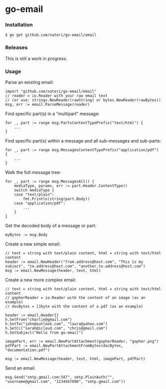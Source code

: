 # go-email

### Installation
    $ go get github.com/nateri/go-email/email

### Releases
This is still a work in progress.

### Usage

Parse an existing email:

    import "github.com/nateri/go-email/email"
    // reader = io.Reader with your raw email text
    // (or use: strings.NewReader(rawString) or bytes.NewReader(rawBytes))
    msg, err := email.ParseMessage(reader)


Find specific part(s) in a "multipart" message:

    for _, part := range msg.PartsContentTypePrefix("text/html") {
        ...
    }


Find specific part(s) within a message and all sub-messages and sub-parts:

    for _, part := range msg.MessagesContentTypePrefix("application/pdf") {
        ...
    }


Walk the full message tree:

    for _, part := range msg.MessagesAll() {
        mediaType, params, err := part.Header.ContentType()
        switch mediaType {
        case "text/plain":
            fmt.Println(string(part.Body))
        case "application/pdf":
            ...
        }
    }


Get the decoded body of a message or part:

    myBytes := msg.Body


Create a new simple email:

    // text = string with text/plain content, html = string with text/html content
    header := email.NewHeader("from.address@host.com", "This is my subject", "to.address@host.com", "another.to.address@host.com")
    msg := email.NewMessage(header, text, html)


Create a new more complex email:

    // text = string with text/plain content, html = string with text/html content
    // gopherReader = io.Reader with the content of an image (as an example)
    // docBytes = []byte with the content of a pdf (as an example)

    header := email.Header{}
    h.SetFrom("charlie@gmail.com")
    h.SetTo("john@outlook.com", "laura@yahoo.com")
    h.SetCc("sarah@icloud.com", "chris@gmail.com")
    h.SetSubject("Hello from go-email")

    imagePart, err := email.NewPartAttachment(gopherReader, "gopher.png")
    pdfPart := email.NewPartAttachmentFromBytes(docBytes, "documentation.pdf")

    msg := email.NewMessage(header, text, html, imagePart, pdfPart)


Send an email:

    msg.Send("smtp.gmail.com:587", smtp.PlainAuth("", "username@gmail.com", "1234567890", "smtp.gmail.com"))
